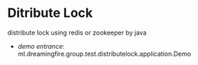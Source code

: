 # Ditribute Lock
distribute lock using redis or zookeeper by java
- *demo entrance*: ml.dreamingfire.group.test.distributelock.application.Demo
